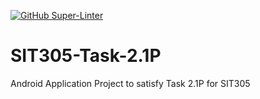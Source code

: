 [![GitHub Super-Linter](https://github.com/mjnolan-deakin/SIT305-Task-2.1P/workflows/Lint%20Code%20Base/badge.svg)](https://github.com/marketplace/actions/super-linter)
# SIT305-Task-2.1P
Android Application Project to satisfy Task 2.1P for SIT305
